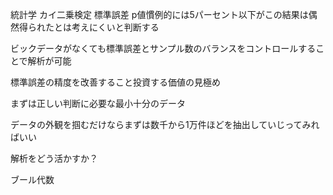 統計学
カイ二乗検定
標準誤差
p値慣例的には5パーセント以下がこの結果は偶然得られたとは考えにくいと判断する

ビックデータがなくても標準誤差とサンプル数のバランスをコントロールすることで解析が可能

標準誤差の精度を改善すること投資する価値の見極め

まずは正しい判断に必要な最小十分のデータ

データの外観を掴むだけならまずは数千から1万件ほどを抽出していじってみればいい

解析をどう活かすか？

ブール代数
